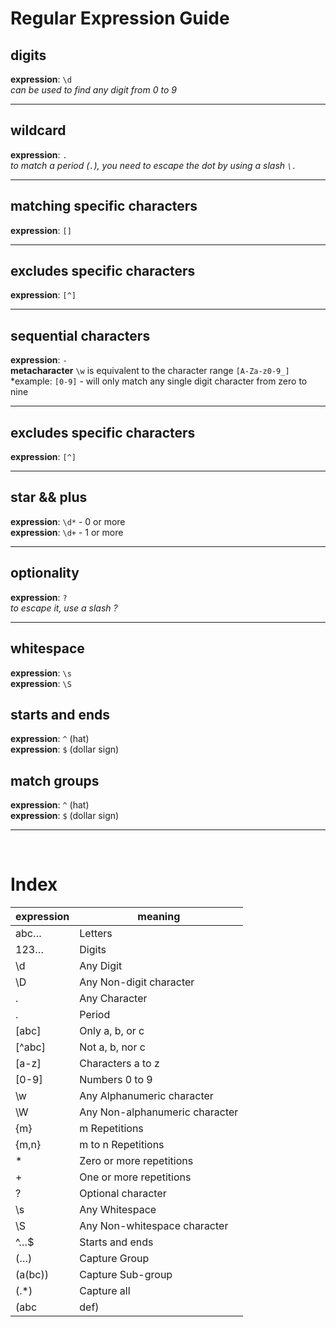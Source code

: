 # Regular Expression Guide

## digits
**expression**: `\d`  
*can be used to find any digit from 0 to 9*

***

## wildcard
**expression**: `.`  
*to match a period (`.`), you need to escape the dot by using a slash `\.`*

***

## matching specific characters
**expression**: `[]`  

***

## excludes specific characters
**expression**: `[^]`  

***

## sequential characters
**expression**: `-`  
**metacharacter** `\w` is equivalent to the character range `[A-Za-z0-9_]`  
*example: `[0-9]` -  will only match any single digit character from zero to nine

***

## excludes specific characters
**expression**: `[^]`  

***

## star && plus
**expression**: `\d*` - 0 or more  
**expression**: `\d+` - 1 or more

***

## optionality
**expression**: `?`  
*to escape it, use a slash \?*

***

## whitespace 
**expression**: `\s`  
**expression**: `\S`  

## starts and ends 
**expression**: `^` (hat)   
**expression**: `$` (dollar sign)


## match groups
**expression**: `^` (hat)   
**expression**: `$` (dollar sign)

***

<br>

# Index
expression | meaning
-----------|---------
abc… | Letters
123… | Digits
\d | Any Digit
\D | Any Non-digit character
. | Any Character
\. | Period
[abc] | Only a, b, or c
[^abc] | Not a, b, nor c
[a-z] | Characters a to z
[0-9] | Numbers 0 to 9
\w | Any Alphanumeric character
\W | Any Non-alphanumeric character
{m} | m Repetitions
{m,n} | m to n Repetitions
* | Zero or more repetitions
+ | One or more repetitions
? | Optional character
\s | Any Whitespace
\S | Any Non-whitespace character
^…$ | Starts and ends
(…)|  Capture Group
(a(bc)) | Capture Sub-group
(.*) | Capture all
(abc|def) | Matches abc or def

